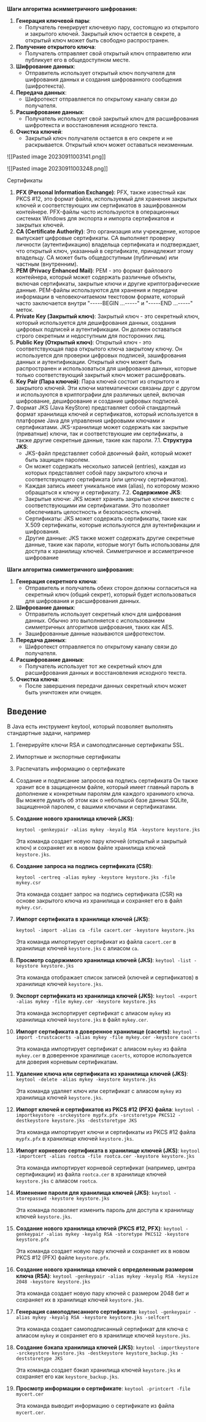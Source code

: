 **Шаги алгоритма асимметричного шифрования:**

1. **Генерация ключевой пары**:
    - Получатель генерирует ключевую пару, состоящую из открытого и закрытого ключей. Закрытый ключ остается в секрете, а открытый ключ может быть свободно распространен.
2. **Получение открытого ключа**:
    - Получатель отправляет свой открытый ключ отправителю или публикует его в общедоступном месте.
3. **Шифрование данных**:
    - Отправитель использует открытый ключ получателя для шифрования данных и создания шифрованного сообщения (шифротекста).
4. **Передача данных**:
    - Шифротекст отправляется по открытому каналу связи до получателя.
5. **Расшифрование данных**:
    - Получатель использует свой закрытый ключ для расшифрования шифротекста и восстановления исходного текста.
6. **Очистка ключей**:
    - Закрытый ключ получателя остается в его секрете и не раскрывается. Открытый ключ может оставаться неизменным.


![[Pasted image 20230911003141.png]]

![[Pasted image 20230911003248.png]]

Сертификаты

1. **PFX (Personal Information Exchange)**: PFX, также известный как PKCS #12, это формат файла, используемый для хранения закрытых ключей и соответствующих им сертификатов в зашифрованном контейнере. PFX-файлы часто используются в операционных системах Windows для экспорта и импорта сертификатов и закрытых ключей.
2. **CA (Certificate Authority)**: Это организация или учреждение, которое выпускает цифровые сертификаты. CA выполняет проверку личности (аутентификацию) владельца сертификата и подтверждает, что открытый ключ, указанный в сертификате, принадлежит этому владельцу. CA может быть общедоступным (публичным) или частным (внутренним).
3. **PEM (Privacy Enhanced Mail)**: PEM - это формат файлового контейнера, который может содержать различные объекты, включая сертификаты, закрытые ключи и другие криптографические данные. PEM-файлы используются для хранения и передачи информации в человекочитаемом текстовом формате, который часто заключается внутри "-----BEGIN ...-----" и "-----END ...-----" меток.
4. **Private Key (Закрытый ключ)**: Закрытый ключ - это секретный ключ, который используется для дешифрования данных, создания цифровых подписей и аутентификации. Он должен оставаться строго секретным и недоступным для посторонних лиц.
5. **Public Key (Открытый ключ)**: Открытый ключ - это соответствующая пара открытого ключа закрытому ключу. Он используется для проверки цифровых подписей, зашифрования данных и аутентификации. Открытый ключ может быть распространен и использоваться для шифрования данных, которые только соответствующий закрытый ключ может расшифровать.
6. **Key Pair (Пара ключей)**: Пара ключей состоит из открытого и закрытого ключей. Эти ключи математически связаны друг с другом и используются в криптографии для различных целей, включая шифрование, дешифрование и создание цифровых подписей.
7. Формат JKS (Java KeyStore) представляет собой стандартный формат хранилища ключей и сертификатов, который используется в платформе Java для управления цифровыми ключами и сертификатами. JKS-хранилище может содержать как закрытые (приватные) ключи, так и соответствующие им сертификаты, а также другие секретные данные, такие как пароли.
7.1. **Структура JKS**:
    - JKS-файл представляет собой двоичный файл, который может быть защищен паролем.
    - Он может содержать несколько записей (entries), каждая из которых представляет собой пару закрытого ключа и соответствующего сертификата (или цепочку сертификатов).
    - Каждая запись имеет уникальное имя (alias), по которому можно обращаться к ключу и сертификату.
7.2. **Содержимое JKS**:
    - Закрытые ключи: JKS может хранить закрытые ключи вместе с соответствующими им сертификатами. Это позволяет обеспечивать целостность и безопасность ключей.
    - Сертификаты: JKS может содержать сертификаты, такие как X.509 сертификаты, которые используются для аутентификации и шифрования.
    - Другие данные: JKS также может содержать другие секретные данные, такие как пароли, которые могут быть использованы для доступа к хранилищу ключей.
Симметричное и ассиметричное шифрование

**Шаги алгоритма симметричного шифрования:**

1. **Генерация секретного ключа**:
    - Отправитель и получатель обеих сторон должны согласиться на секретный ключ (общий секрет), который будет использоваться для шифрования и расшифрования данных.
2. **Шифрование данных**:
    - Отправитель использует секретный ключ для шифрования данных. Обычно это выполняется с использованием симметричных алгоритмов шифрования, таких как AES.
    - Зашифрованные данные называются шифротекстом.
3. **Передача данных**:
    - Шифротекст отправляется по открытому каналу связи до получателя.
4. **Расшифрование данных**:
    - Получатель использует тот же секретный ключ для расшифрования данных и восстановления исходного текста.
5. **Очистка ключа**:
    - После завершения передачи данных секретный ключ может быть уничтожен или очищен.

## Введение
В Java есть инструмент keytool, который позволяет выполнять стандартные задачи, например


1. Генерируйте ключи RSA и самоподписанные сертификаты SSL.
2. Импортные и экспортные сертификаты
3. Распечатать информацию о сертификате
4. Создание и подписание запросов на подпись сертификата
Он также хранит все в защищенном файле, который имеет главный пароль в дополнение к конкретным паролям для каждого хранимого ключа. Вы можете думать об этом как о небольшой базе данных SQLite, защищенной паролем, с вашими ключами и сертификатами.

1. **Создание нового хранилища ключей (JKS)**:
    
    `keytool -genkeypair -alias mykey -keyalg RSA -keystore keystore.jks`
    
    Эта команда создает новую пару ключей (открытый и закрытый ключ) и сохраняет их в новом файле хранилища ключей `keystore.jks`.
    
2. **Создание запроса на подпись сертификата (CSR)**:
    
    `keytool -certreq -alias mykey -keystore keystore.jks -file mykey.csr`
    
    Эта команда создает запрос на подпись сертификата (CSR) на основе закрытого ключа из хранилища и сохраняет его в файл `mykey.csr`.
    
3. **Импорт сертификата в хранилище ключей (JKS)**:
    
    `keytool -import -alias ca -file cacert.cer -keystore keystore.jks`
    
    Эта команда импортирует сертификат из файла `cacert.cer` в хранилище ключей `keystore.jks` с алиасом `ca`.
    
4. **Просмотр содержимого хранилища ключей (JKS)**:
    `keytool -list -keystore keystore.jks`
    
    Эта команда отображает список записей (ключей и сертификатов) в хранилище ключей `keystore.jks`.
    
5. **Экспорт сертификата из хранилища ключей (JKS)**:
    `keytool -export -alias mykey -file mykey.cer -keystore keystore.jks`
    
    Эта команда экспортирует сертификат с алиасом `mykey` из хранилища ключей `keystore.jks` в файл `mykey.cer`.
    
6. **Импорт сертификата в доверенное хранилище (cacerts)**:
    `keytool -import -trustcacerts -alias mykey -file mykey.cer -keystore cacerts`
    
    Эта команда импортирует сертификат с алиасом `mykey` из файла `mykey.cer` в доверенное хранилище `cacerts`, которое используется для доверия корневым сертификатам.
    
7. **Удаление ключа или сертификата из хранилища ключей (JKS)**:
    `keytool -delete -alias mykey -keystore keystore.jks`
    
    Эта команда удаляет ключ или сертификат с алиасом `mykey` из хранилища ключей `keystore.jks`.
    
8. **Импорт ключей и сертификатов из PKCS #12 (PFX) файла**:
    `keytool -importkeystore -srckeystore mypfx.pfx -srcstoretype PKCS12 -destkeystore keystore.jks -deststoretype JKS`
    
    Эта команда импортирует ключи и сертификаты из PKCS #12 файла `mypfx.pfx` в хранилище ключей `keystore.jks`.
9. **Импорт корневого сертификата в хранилище ключей (JKS)**:
    `keytool -importcert -alias rootca -file rootca.cer -keystore keystore.jks`
    
    Эта команда импортирует корневой сертификат (например, центра сертификации) из файла `rootca.cer` в хранилище ключей `keystore.jks` с алиасом `rootca`.
    
10. **Изменение пароля для хранилища ключей (JKS)**:
    `keytool -storepasswd -keystore keystore.jks`
    
    Эта команда позволяет изменить пароль для доступа к хранилищу ключей `keystore.jks`.
    
11. **Создание нового хранилища ключей (PKCS #12, PFX)**:
    `keytool -genkeypair -alias mykey -keyalg RSA -storetype PKCS12 -keystore keystore.pfx`
    
    Эта команда создает новую пару ключей и сохраняет их в новом PKCS #12 (PFX) файле `keystore.pfx`.
    
12. **Создание нового хранилища ключей с определенным размером ключа (RSA)**:
    `keytool -genkeypair -alias mykey -keyalg RSA -keysize 2048 -keystore keystore.jks`
    
    Эта команда создает новую пару ключей с размером 2048 бит и сохраняет их в хранилище ключей `keystore.jks`.
    
13. **Генерация самоподписанного сертификата**:
    `keytool -genkeypair -alias mykey -keyalg RSA -keystore keystore.jks -selfcert`
    
    Эта команда создает самоподписанный сертификат для ключа с алиасом `mykey` и сохраняет его в хранилище ключей `keystore.jks`.
    
14. **Создание бэкапа хранилища ключей (JKS)**:
    `keytool -importkeystore -srckeystore keystore.jks -destkeystore keystore_backup.jks -deststoretype JKS`
    
    Эта команда создает бэкап хранилища ключей `keystore.jks` и сохраняет его как `keystore_backup.jks`.
    
15. **Просмотр информации о сертификате**:
    `keytool -printcert -file mycert.cer`
    
    Эта команда выводит информацию о сертификате из файла `mycert.cer`.